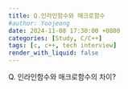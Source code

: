 ```yaml
---
title: Q.인라인함수와 매크로함수
#author: Yoojeong
date: 2024-11-08 17:30:00 +0800
categories: [Study, C/C++]
tags: [c, c++, tech interview]
render_with_liquid: false
---
```



Q. 인라인함수와 매크로함수의 차이?  